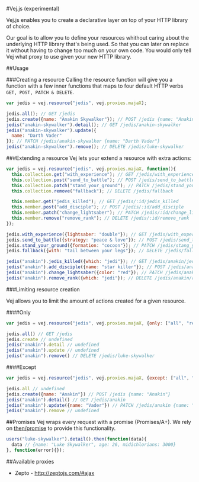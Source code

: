 #Vej.js (experimental)

Vej.js enables you to create a declarative layer on top of your HTTP library of choice.

Our goal is to allow you to define your resources whithout caring about the underlying HTTP library that's being used. So that you can later on replace it without having to change too much on your own code. You would only tell Vej what proxy to use given your new HTTP library.

##Usage

###Creating a resource
Calling the resource function will give you a function with a few inner functions that maps to four default HTTP verbs `GET, POST, PATCH & DELETE`.

```javascript
var jedis = vej.resource("jedis", vej.proxies.majaX);

jedis.all(); // GET /jedis
jedis.create({name: "Anakin Skywalker"}); // POST /jedis {name: "Anakin Skywalker"}
jedis("anakin-skywalker").detail(); // GET /jedis/anakin-skywalker
jedis("anakin-skywalker").update({
  name: "Darth Vader"
}); // PATCH /jedis/anakin-skywalker {name: "Darth Vader"}
jedis("anakin-skywalker").remove(); // DELETE /jedis/luke-skywalker
```

###Extending a resource
Vej lets your extend a resource with extra actions:

```javascript
var jedis = vej.resource("jedis", vej.proxies.majaX, function(){
  this.collection.get("with_experience"); // GET /jedis/with_experience
  this.collection.post("send_to_battle"); // POST /jedis/send_to_battle
  this.collection.patch("stand_your_ground"); // PATCH /jedis/stand_your_ground
  this.collection.remove("fallback"); // DELETE /jedis/fallback

  this.member.get("jedis_killed"); // GET /jedis/:id/jedis_killed
  this.member.post("add_disciple"); // POST /jedis/:id/add_disciple
  this.member.patch("change_lightsaber"); // PATCH /jedis/:id/change_lightsaber
  this.member.remove("remove_rank"); // DELETE /jedis/:id/remove_rank
});

jedis.with_experience({lightsaber: "double"}); // GET /jedis/with_experience {lightsaber: "double"}
jedis.send_to_battle({strategy: "peace & love"}); // POST /jedis/send_to_battle {strategy: "peace & love"}
jedis.stand_your_ground({formation: "cocoon"}); // PATCH /jedis/stang_your_ground {formation: "cocoon"}
jedis.fallback({with: "tail between your legs"}); // DELETE /jedis/fallback {with: "tail between your legs"}

jedis("anakin").jedis_killed({which: "jedi"}); // GET /jedis/anakin/jedis_killed {which: "jedi"}
jedis("anakin").add_disciple({name: "star killer"}); // POST /jedis/anakin/add_disciple {name: "star killer"}
jedis("anakin").change_lightsaber({color: "red"}); // PATCH /jedis/anakin/change_lightsaber {color: "red"}
jedis("anakin").remove_rank({which: "jedi"}); // DELETE /jedis/anakin/remove_rank {which: "jedi"}
```

###Limiting resource creation

Vej allows you to limit the amount of actions created for a given resource.

####Only
```javascript
var jedis = vej.resource("jedis", vej.proxies.majaX, {only: ["all", "remove"]});

jedis.all() // GET /jedis
jedis.create // undefined
jedis("anakin").detail // undefined
jedis("anakin").update // undefined
jedis("anakin").remove() // DELETE /jedis/luke-skywalker
```

####Except
```javascript
var jedis = vej.resource("jedis", vej.proxies.majaX, {except: ["all", "remove"]});

jedis.all // undefined
jedis.create({name: "Anakin"}) // POST /jedis {name: "Anakin"}
jedis("anakin").detail() // GET /jedis/anakin
jedis("anakin").update({name: "Vader"}) // PATCH /jedis/anakin {name: "Vader"}
jedis("anakin").remove // undefined
```

##Promises
Vej wraps every request with a promise (Promises/A+). We rely on [then/promise](https://github.com/then/promise) to provide this functionality.

```javascript
users("luke-skywalker").detail().then(function(data){
  data // {name: "Luke Skywalker", age: 26, midichlorians: 3000}
}, function(error){});
```

##Available proxies
* Zepto - http://zeptojs.com/#ajax
